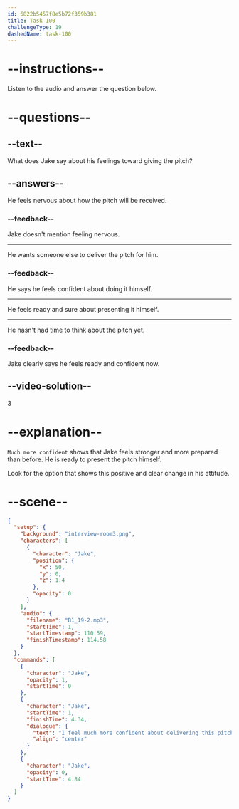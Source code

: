 ```yaml
---
id: 6822b5457f8e5b72f359b381
title: Task 100
challengeType: 19
dashedName: task-100
---
```


<!-- (Audio) Jake: I feel much more confident about delivering this pitch now. -->

# --instructions--

Listen to the audio and answer the question below.

# --questions--

## --text--

What does Jake say about his feelings toward giving the pitch?

## --answers--

He feels nervous about how the pitch will be received.

### --feedback--

Jake doesn't mention feeling nervous.

---

He wants someone else to deliver the pitch for him.

### --feedback--

He says he feels confident about doing it himself.

---

He feels ready and sure about presenting it himself.

---

He hasn't had time to think about the pitch yet.

### --feedback--

Jake clearly says he feels ready and confident now.

## --video-solution--

3

# --explanation--

`Much more confident` shows that Jake feels stronger and more prepared than before. He is ready to present the pitch himself.

Look for the option that shows this positive and clear change in his attitude.


# --scene--

```json
{
  "setup": {
    "background": "interview-room3.png",
    "characters": [
      {
        "character": "Jake",
        "position": {
          "x": 50,
          "y": 0,
          "z": 1.4
        },
        "opacity": 0
      }
    ],
    "audio": {
      "filename": "B1_19-2.mp3",
      "startTime": 1,
      "startTimestamp": 110.59,
      "finishTimestamp": 114.58
    }
  },
  "commands": [
    {
      "character": "Jake",
      "opacity": 1,
      "startTime": 0
    },
    {
      "character": "Jake",
      "startTime": 1,
      "finishTime": 4.34,
      "dialogue": {
        "text": "I feel much more confident about delivering this pitch now.",
        "align": "center"
      }
    },
    {
      "character": "Jake",
      "opacity": 0,
      "startTime": 4.84
    }
  ]
}
```
